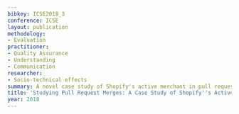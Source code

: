 ```yaml
---
bibkey: ICSE2018_3
conference: ICSE
layout: publication
methodology:
- Evaluation
practitioner:
- Quality Assurance
- Understanding
- Communication
researcher:
- Socio-technical effects
summary: A novel case study of Shopify's active merchant in pull requests
title: 'Studying Pull Request Merges: A Case Study of Shopify''s Active Merchant'
year: 2018
---
```

